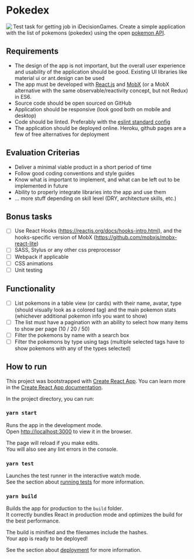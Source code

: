 # Pokedex
Test task for getting job in iDecisionGames.
<img src="https://encrypted-tbn0.gstatic.com/images?q=tbn%3AANd9GcSBLkcoHpgA_5C-PP7g9Cfc8oyKWT4A44auFdWuuEpActI3DbYS" align="left">
Create a simple application with the list of pokemons (pokedex) using the open [pokemon API](http://pokeapi.co).

## Requirements
* The design of the app is not important, but the overall user experience and usability of the application should be good. Existing UI libraries like material ui or ant.design can be used
* The app must be developed with [React.js](https://reactjs.org/) and [MobX](https://github.com/mobxjs/mobx) (or a MobX alternative with the same observable/reactivity concept, but not Redux) in ES6.
* Source code should be open sourced on GitHub
* Application should be responsive (look good both on mobile and desktop)
* Code should be linted. Preferably with the [eslint standard config](https://github.com/feross/eslint-config-standard)
* The application should be deployed online. Heroku, github pages are a few of free alternatives for deployment

## Evaluation Criterias
* Deliver a minimal viable product in a short period of time
* Follow good coding conventions and style guides
* Know what is important to implement, and what can be left out to be implemented in future
* Ability to properly integrate libraries into the app and use them
* … more stuff depending on skill level (DRY, architecture skills, etc.)

## Bonus tasks
- [ ] Use React Hooks (https://reactjs.org/docs/hooks-intro.html), and the hooks-specific version of MobX (https://github.com/mobxjs/mobx-react-lite)
- [ ] SASS, Stylus or any other css preprocessor
- [ ] Webpack if applicable
- [ ] CSS animations
- [ ] Unit testing

## Functionality
- [ ] List pokemons in a table view (or cards) with their name, avatar, type (should visually look as a colored tag) and the main pokemon stats (whichever additional pokemon info you want to show)
- [ ] The list must have a pagination with an ability to select how many items to show per page (10 / 20 / 50)
- [ ] Filter the pokemons by name with a search box
- [ ] Filter the pokemons by type using tags (multiple selected tags have to show pokemons with any of the types selected)

## How to run
This project was bootstrapped with [Create React App](https://github.com/facebook/create-react-app).
You can learn more in the [Create React App documentation](https://facebook.github.io/create-react-app/docs/getting-started).

In the project directory, you can run:

### `yarn start`

Runs the app in the development mode.<br />
Open [http://localhost:3000](http://localhost:3000) to view it in the browser.

The page will reload if you make edits.<br />
You will also see any lint errors in the console.

### `yarn test`

Launches the test runner in the interactive watch mode.<br />
See the section about [running tests](https://facebook.github.io/create-react-app/docs/running-tests) for more information.

### `yarn build`

Builds the app for production to the `build` folder.<br />
It correctly bundles React in production mode and optimizes the build for the best performance.

The build is minified and the filenames include the hashes.<br />
Your app is ready to be deployed!

See the section about [deployment](https://facebook.github.io/create-react-app/docs/deployment) for more information.